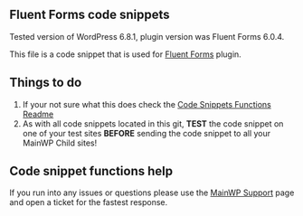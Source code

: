 ## Fluent Forms code snippets

Tested version of WordPress 6.8.1, plugin version was Fluent Forms 6.0.4.

This file is a code snippet that is used for [Fluent Forms](https://wordpress.org/plugins/fluentform/) plugin. 

## Things to do

1. If your not sure what this does check the [Code Snippets Functions Readme](https://github.com/mainwp/Code-Snippets-Functions/blob/master/README.md)
2. As with all code snippets located in this git, **TEST** the code snippet on one of your test sites **BEFORE** sending the code snippet to all your MainWP Child sites!

## Code snippet functions help

If you run into any issues or questions please use the [MainWP Support](https://mainwp.com/support/) page and open a ticket for the fastest response.
